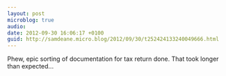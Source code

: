 ```yaml
---
layout: post
microblog: true
audio: 
date: 2012-09-30 16:06:17 +0100
guid: http://samdeane.micro.blog/2012/09/30/t252424133240049666.html
---
```

Phew, epic sorting of documentation for tax return done. That took longer than expected...

